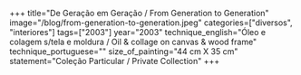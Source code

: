+++
title="De Geração em Geração / From Generation to Generation"
image="/blog/from-generation-to-generation.jpeg"
categories=["diversos", "interiores"]
tags=["2003"]
year="2003"
technique_english="Óleo e colagem s/tela e moldura / Oil & collage on canvas & wood frame"
technique_portuguese=""
size_of_painting="44 cm X 35 cm"
statement="Coleção Particular / Private Collection"
+++

